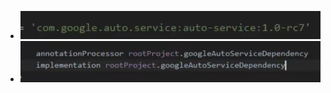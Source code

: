 - ![image.png](../assets/image_1690940489623_0.png)
- ![image.png](../assets/image_1690940510276_0.png)